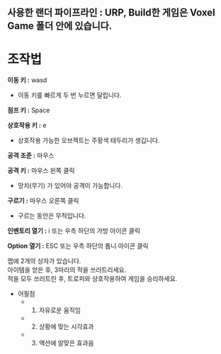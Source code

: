 ## 사용한 랜더 파이프라인 : URP, Build한 게임은 Voxel Game 폴더 안에 있습니다.


# 조작법


**이동 키 :** wasd
* 이동 키를 빠르게 두 번 누르면 달립니다.

**점프 키 :** Space

**상호작용 키 :** e
* 상호작용 가능한 오브젝트는 주황색 테두리가 생깁니다.

**공격 조준 :** 마우스

**공격 키 :** 마우스 왼쪽 클릭
* 망치(무기) 가 있어야 공격이 가능합니다.

**구르기 :** 마우스 오른쪽 클릭
* 구르는 동안은 무적입니다.

**인벤토리 열기 :** i 또는 우측 하단의 가방 아이콘 클릭

**Option 열기 :** ESC 또는 우측 하단의 톱니 아이콘 클릭


맵에 2개의 상자가 있습니다.<br/>
아이템을 얻은 후, 3마리의 적을 쓰러트리세요.<br/>
적을 모두 쓰러트린 후, 트로피와 상호작용하여 게임을 승리하세요.


* 어필점
    * 1. 자유로운 움직임
    * 2. 상황에 맞는 시각효과
    * 3. 액션에 알맞은 효과음
